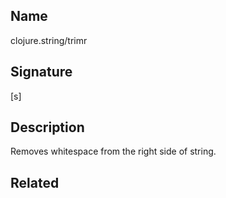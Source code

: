 ## Name
clojure.string/trimr

## Signature
[s]

## Description

Removes whitespace from the right side of string.

## Related
